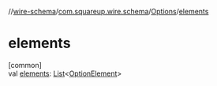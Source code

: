 //[wire-schema](../../../index.md)/[com.squareup.wire.schema](../index.md)/[Options](index.md)/[elements](elements.md)

# elements

[common]\
val [elements](elements.md): [List](https://kotlinlang.org/api/latest/jvm/stdlib/kotlin.collections/-list/index.html)&lt;[OptionElement](../../com.squareup.wire.schema.internal.parser/-option-element/index.md)&gt;
